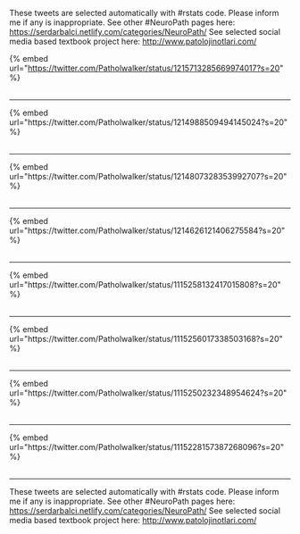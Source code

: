 

These tweets are selected automatically with #rstats code. Please inform me if any is inappropriate.
See other #NeuroPath pages here: https://serdarbalci.netlify.com/categories/NeuroPath/ 
See selected social media based textbook project here: http://www.patolojinotlari.com/

{% embed url="https://twitter.com/Patholwalker/status/1215713285669974017?s=20" %}<br>
<br>
<hr>
{% embed url="https://twitter.com/Patholwalker/status/1214988509494145024?s=20" %}<br>
<br>
<hr>
{% embed url="https://twitter.com/Patholwalker/status/1214807328353992707?s=20" %}<br>
<br>
<hr>
{% embed url="https://twitter.com/Patholwalker/status/1214626121406275584?s=20" %}<br>
<br>
<hr>
{% embed url="https://twitter.com/Patholwalker/status/1115258132417015808?s=20" %}<br>
<br>
<hr>
{% embed url="https://twitter.com/Patholwalker/status/1115256017338503168?s=20" %}<br>
<br>
<hr>
{% embed url="https://twitter.com/Patholwalker/status/1115250232348954624?s=20" %}<br>
<br>
<hr>
{% embed url="https://twitter.com/Patholwalker/status/1115228157387268096?s=20" %}<br>
<br>
<hr>


These tweets are selected automatically with #rstats code. Please inform me if any is inappropriate.
See other #NeuroPath pages here: https://serdarbalci.netlify.com/categories/NeuroPath/ 
See selected social media based textbook project here: http://www.patolojinotlari.com/
